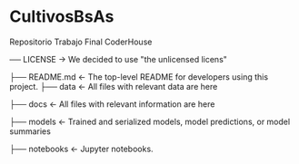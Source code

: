 # CultivosBsAs
Repositorio Trabajo Final CoderHouse

── LICENSE -> We decided to use  "the unlicensed licens"        

├── README.md          <- The top-level README for developers using this project.
├── data               <- All files with relevant data are here


├── docs               <- All files with relevant information are here

├── models             <- Trained and serialized models, model predictions, or model summaries

├── notebooks          <- Jupyter notebooks. 

